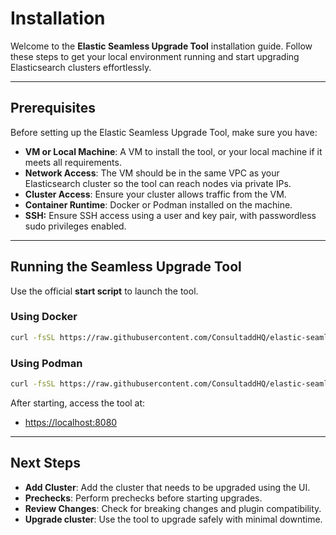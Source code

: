 # Installation

Welcome to the **Elastic Seamless Upgrade Tool** installation guide. Follow these steps to get your local environment
running and start upgrading Elasticsearch clusters effortlessly.

---

## Prerequisites

Before setting up the Elastic Seamless Upgrade Tool, make sure you have:

- **VM or Local Machine**: A VM to install the tool, or your local machine if it meets all requirements.
- **Network Access**: The VM should be in the same VPC as your Elasticsearch cluster so the tool can reach nodes via
  private IPs.
- **Cluster Access**: Ensure your cluster allows traffic from the VM.
- **Container Runtime**: Docker or Podman installed on the machine.
- **SSH:** Ensure SSH access using a user and key pair, with passwordless sudo privileges enabled.

---

## Running the Seamless Upgrade Tool

Use the official **start script** to launch the tool.

### Using Docker

```bash
curl -fsSL https://raw.githubusercontent.com/ConsultaddHQ/elastic-seamless-upgrade-tool/main/start.sh | sh -s -- v0.0.13
```

### Using Podman

```bash
curl -fsSL https://raw.githubusercontent.com/ConsultaddHQ/elastic-seamless-upgrade-tool/main/start-pm.sh | sh -s -- v0.0.13
````

After starting, access the tool at:

* [https://localhost:8080](https://localhost:8080)

---

## Next Steps

- **Add Cluster**: Add the cluster that needs to be upgraded using the UI.
- **Prechecks**: Perform prechecks before starting upgrades.
- **Review Changes**: Check for breaking changes and plugin compatibility.
- **Upgrade cluster**: Use the tool to upgrade safely with minimal downtime.
